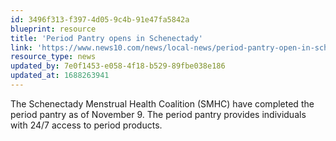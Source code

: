 ```yaml
---
id: 3496f313-f397-4d05-9c4b-91e47fa5842a
blueprint: resource
title: 'Period Pantry opens in Schenectady'
link: 'https://www.news10.com/news/local-news/period-pantry-open-in-schenectady/'
resource_type: news
updated_by: 7e0f1453-e058-4f18-b529-89fbe038e186
updated_at: 1688263941
---
```

The Schenectady Menstrual Health Coalition (SMHC) have completed the period pantry as of November 9. The period pantry provides individuals with 24/7 access to period products.
